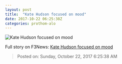 ```yaml
---
layout: post
title:  "Kate Hudson focused on mood"
date: 2017-10-22 06:25:38Z
categories: prothom-alo
---
```


![Kate Hudson focused on mood](http://en.prothom-alo.com/contents/cache/images/1200x630x1/uploads/media/2017/10/22/4ef8f2924794a4612c20ba0a13ad11d3-Kate_Hudson_-8033413872-_-cropped-t.jpg?jadewits_media_id=152921)




Full story on F3News: [Kate Hudson focused on mood](http://www.f3nws.com/n/4pNqGG)

> Posted on: Sunday, October 22, 2017 6:25:38 AM
